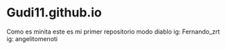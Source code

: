 # Gudi11.github.io
Como es minita este es mi primer repositorio modo diablo ig: Fernando_zrt ig: angelitomenoti 
